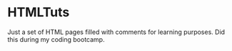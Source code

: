 # HTMLTuts
Just a set of HTML pages filled with comments for learning purposes. Did this during my coding bootcamp.
